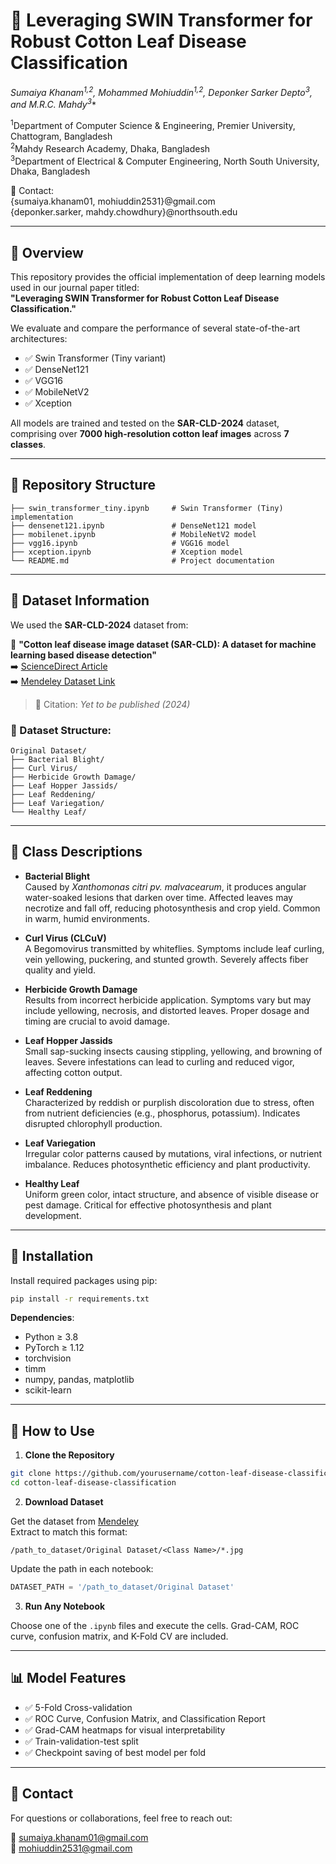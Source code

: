 # 🌿 Leveraging SWIN Transformer for Robust Cotton Leaf Disease Classification

**Sumaiya Khanam<sup>1,2</sup>, Mohammed Mohiuddin<sup>1,2</sup>, Deponker Sarker Depto<sup>3</sup>, and M.R.C. Mahdy<sup>3*</sup>**

<sup>1</sup>Department of Computer Science & Engineering, Premier University, Chattogram, Bangladesh  
<sup>2</sup>Mahdy Research Academy, Dhaka, Bangladesh  
<sup>3</sup>Department of Electrical & Computer Engineering, North South University, Dhaka, Bangladesh  

📧 Contact:  
{sumaiya.khanam01, mohiuddin2531}@gmail.com  
{deponker.sarker, mahdy.chowdhury}@northsouth.edu

---

## 📘 Overview

This repository provides the official implementation of deep learning models used in our journal paper titled:  
**"Leveraging SWIN Transformer for Robust Cotton Leaf Disease Classification."**  

We evaluate and compare the performance of several state-of-the-art architectures:

- ✅ Swin Transformer (Tiny variant)  
- ✅ DenseNet121  
- ✅ VGG16  
- ✅ MobileNetV2  
- ✅ Xception  

All models are trained and tested on the **SAR-CLD-2024** dataset, comprising over **7000 high-resolution cotton leaf images** across **7 classes**.

---

## 📁 Repository Structure

```
├── swin_transformer_tiny.ipynb     # Swin Transformer (Tiny) implementation
├── densenet121.ipynb               # DenseNet121 model
├── mobilenet.ipynb                 # MobileNetV2 model
├── vgg16.ipynb                     # VGG16 model
├── xception.ipynb                  # Xception model
└── README.md                       # Project documentation
```

---

## 🧪 Dataset Information

We used the **SAR-CLD-2024** dataset from:

📄 **"Cotton leaf disease image dataset (SAR-CLD): A dataset for machine learning based disease detection"**  
➡️ [ScienceDirect Article](https://www.sciencedirect.com/science/article/pii/S235234092400876X)  
➡️ [Mendeley Dataset Link](https://data.mendeley.com/datasets/b3jy2p6k8w/2)  

> 📌 Citation: *Yet to be published (2024)*

### 📂 Dataset Structure:
```
Original Dataset/
├── Bacterial Blight/
├── Curl Virus/
├── Herbicide Growth Damage/
├── Leaf Hopper Jassids/
├── Leaf Reddening/
├── Leaf Variegation/
└── Healthy Leaf/
```

---

## 🌿 Class Descriptions

- **Bacterial Blight**  
  Caused by *Xanthomonas citri pv. malvacearum*, it produces angular water-soaked lesions that darken over time. Affected leaves may necrotize and fall off, reducing photosynthesis and crop yield. Common in warm, humid environments.

- **Curl Virus (CLCuV)**  
  A Begomovirus transmitted by whiteflies. Symptoms include leaf curling, vein yellowing, puckering, and stunted growth. Severely affects fiber quality and yield.

- **Herbicide Growth Damage**  
  Results from incorrect herbicide application. Symptoms vary but may include yellowing, necrosis, and distorted leaves. Proper dosage and timing are crucial to avoid damage.

- **Leaf Hopper Jassids**  
  Small sap-sucking insects causing stippling, yellowing, and browning of leaves. Severe infestations can lead to curling and reduced vigor, affecting cotton output.

- **Leaf Reddening**  
  Characterized by reddish or purplish discoloration due to stress, often from nutrient deficiencies (e.g., phosphorus, potassium). Indicates disrupted chlorophyll production.

- **Leaf Variegation**  
  Irregular color patterns caused by mutations, viral infections, or nutrient imbalance. Reduces photosynthetic efficiency and plant productivity.

- **Healthy Leaf**  
  Uniform green color, intact structure, and absence of visible disease or pest damage. Critical for effective photosynthesis and plant development.

---

## 🧰 Installation

Install required packages using pip:

```bash
pip install -r requirements.txt
```

**Dependencies**:
- Python ≥ 3.8  
- PyTorch ≥ 1.12  
- torchvision  
- timm  
- numpy, pandas, matplotlib  
- scikit-learn  

---

## 🚀 How to Use

1. **Clone the Repository**

```bash
git clone https://github.com/yourusername/cotton-leaf-disease-classification.git
cd cotton-leaf-disease-classification
```

2. **Download Dataset**

Get the dataset from [Mendeley](https://data.mendeley.com/datasets/b3jy2p6k8w/2)  
Extract to match this format:

```
/path_to_dataset/Original Dataset/<Class Name>/*.jpg
```

Update the path in each notebook:
```python
DATASET_PATH = '/path_to_dataset/Original Dataset'
```

3. **Run Any Notebook**

Choose one of the `.ipynb` files and execute the cells. Grad-CAM, ROC curve, confusion matrix, and K-Fold CV are included.

---

## 📊 Model Features

- ✅ 5-Fold Cross-validation  
- ✅ ROC Curve, Confusion Matrix, and Classification Report  
- ✅ Grad-CAM heatmaps for visual interpretability  
- ✅ Train-validation-test split  
- ✅ Checkpoint saving of best model per fold  

---

## 💬 Contact

For questions or collaborations, feel free to reach out:

📨 sumaiya.khanam01@gmail.com  
📨 mohiuddin2531@gmail.com
